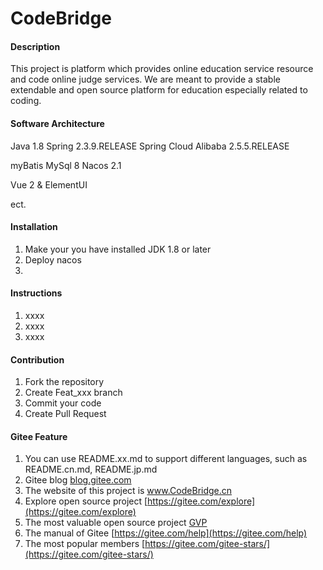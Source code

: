 # CodeBridge

#### Description
This project is platform which provides online education service resource and code online judge services. We are meant to provide a stable extendable and open source platform for education especially related to coding.



#### Software Architecture
Java 1.8	Spring 2.3.9.RELEASE 	Spring Cloud Alibaba 2.5.5.RELEASE

myBatis	MySql 8	Nacos 2.1  

Vue 2 & ElementUI

ect.

#### Installation

1.  Make your you have installed JDK 1.8 or later
2.  Deploy nacos
3.  

#### Instructions

1.  xxxx
2.  xxxx
3.  xxxx

#### Contribution

1.  Fork the repository
2.  Create Feat_xxx branch
3.  Commit your code
4.  Create Pull Request


#### Gitee Feature

1.  You can use README.xx.md to support different languages, such as README.cn.md, README.jp.md
2.  Gitee blog [blog.gitee.com](https://blog.gitee.com)
3.  The website of this project is www.CodeBridge.cn 
4.  Explore open source project [https://gitee.com/explore](https://gitee.com/explore)
5.  The most valuable open source project [GVP](https://gitee.com/gvp)
6.  The manual of Gitee [https://gitee.com/help](https://gitee.com/help)
7.  The most popular members  [https://gitee.com/gitee-stars/](https://gitee.com/gitee-stars/)
